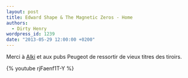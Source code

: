 ```yaml
---
layout: post
title: Edward Shape & The Magnetic Zeros - Home
authors:
  - Dirty Henry
wordpress_id: 1239
date: "2013-05-29 12:00:00 +0200"
---
```


Merci à [Alki](https://wattnow.org) et aux pubs Peugeot de ressortir de vieux
titres des tiroirs.

{% youtube rjFaenf1T-Y %}
